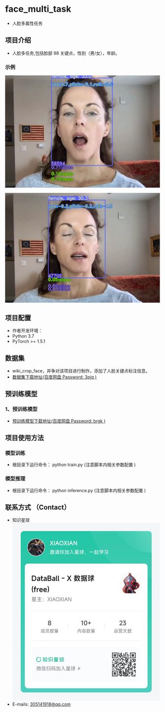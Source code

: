 # face_multi_task
* 人脸多属性任务

## 项目介绍
* 人脸多任务,包括脸部 98 关键点，性别（男/女），年龄。
### 示例

![gs](doc/bioassay-a.png)

![gs](doc/bioassay-b.png)

## 项目配置
* 作者开发环境：
* Python 3.7
* PyTorch >= 1.5.1

## 数据集

* wiki_crop_face，并争对该项目进行制作，添加了人脸关键点标注信息。
* [数据集下载地址(百度网盘 Password: 3pjq )](https://pan.baidu.com/s/1i9fYkvt9wcZnsVGRckUnsg)


## 预训练模型
### 1、预训练模型
* [预训练模型下载地址(百度网盘 Password: brgk )](https://pan.baidu.com/s/1BVkJE-zH0Sf5Ojb12LZpvA)

## 项目使用方法
### 模型训练


* 根目录下运行命令： python train.py       (注意脚本内相关参数配置 )

### 模型推理
* 根目录下运行命令： python inference.py        (注意脚本内相关参数配置 )


## 联系方式 （Contact）
* 知识星球
![gs](doc/zsxq.jpg)  
* E-mails: 305141918@qq.com
